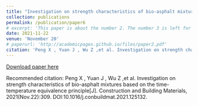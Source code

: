 ```yaml
---
title: "Investigation on strength characteristics of bio-asphalt mixtures based on the time–temperature equivalence principle"
collection: publications
permalink: /publication/paper6
# excerpt: 'This paper is about the number 2. The number 3 is left for future work.'
date: 2021-11-22
venue: 'November 20'
# paperurl: 'http://academicpages.github.io/files/paper2.pdf'
citation: 'Peng X , Yuan J , Wu Z ,et al. Investigation on strength characteristics of bio-asphalt mixtures based on the time-temperature equivalence principle[J]. Construction and Building Materials, 2021(Nov.22):309. DOI:10.1016/j.conbuildmat.2021.125132.'
---
```



[Download paper here](10.1016/j.conbuildmat.2021.125132)

Recommended citation: Peng X , Yuan J , Wu Z ,et al. Investigation on strength characteristics of bio-asphalt mixtures based on the time-temperature equivalence principle[J]. Construction and Building Materials, 2021(Nov.22):309. DOI:10.1016/j.conbuildmat.2021.125132.
